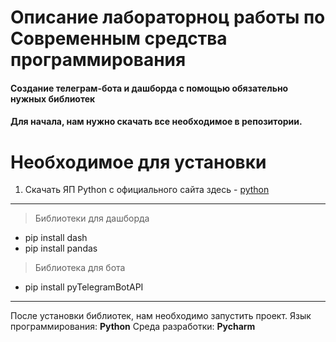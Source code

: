 # Описание лабораторноц работы по Современным средства программирования
####  Создание телеграм-бота и дашборда с помощью обязательно нужных библиотек
#### Для начала, нам нужно скачать все необходимое в репозитории.  

# Необходимое для установки
1. Скачать ЯП Python c официального сайта здесь - [python](https://www.python.org/downloads/)
-----------------------------
> Библиотеки для дашборда
* pip install dash
* pip install pandas
> Библиотека для бота
* pip install pyTelegramBotAPI
-----------------------------
После установки библиотек, нам необходимо запустить проект.
Язык программирования: __Python__
Среда разработки: __Pycharm__

